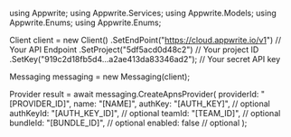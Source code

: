 using Appwrite;
using Appwrite.Services;
using Appwrite.Models;
using Appwrite.Enums;
using Appwrite.Enums;

Client client = new Client()
    .SetEndPoint("https://cloud.appwrite.io/v1") // Your API Endpoint
    .SetProject("5df5acd0d48c2") // Your project ID
    .SetKey("919c2d18fb5d4...a2ae413da83346ad2"); // Your secret API key

Messaging messaging = new Messaging(client);

Provider result = await messaging.CreateApnsProvider(
    providerId: "[PROVIDER_ID]",
    name: "[NAME]",
    authKey: "[AUTH_KEY]", // optional
    authKeyId: "[AUTH_KEY_ID]", // optional
    teamId: "[TEAM_ID]", // optional
    bundleId: "[BUNDLE_ID]", // optional
    enabled: false // optional
);